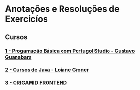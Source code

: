 # Anotações e Resoluções de Exercicíos 

## Cursos

### [1 - Progamação Básica com Portugol Studio - Gustavo Guanabara](https://github.com/lex4brao/01.CURSOS.E.ESTUDOS/blob/main/01.PROGRAMACAO.BASICA.-.ESTUDONAUTA/README.md)

### [2 - Cursos de Java - Loiane Groner](https://github.com/lex4brao/01.CURSOS.E.ESTUDOS/blob/main/02.CURSOS.JAVA.-.LOIANE.GRONER/README.md)

### [3 - ORIGAMID FRONTEND](https://github.com/lex4brao/01.CURSOS.E.ESTUDOS/tree/main/03.ORIGAMID.-.FRONTEND)

